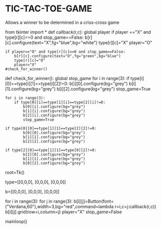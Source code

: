 # TIC-TAC-TOE-GAME
Allows a winner to be determined in a criss-cross game

from tkinter import *
def callback(r,c):
	global player
	if player =="X" and type[r][c]==0 and stop_game==False:
		b[r][c].configure(text="X",fg="blue",bg="white")
		type[r][c]="X"
		player="O"

	if player=="O" and type[r][c]==0 and stop_game==False:
		b[r][c].configure(text="O",fg="green",bg="blue")
		type[r][c]="O"
		player="X"
    #check_for_winner()

def check_for_winner():
	global stop_game
	for i in range(3):
		if type[i][0]==type[i][1]==type[i][2]!=0:
			b[i][0].configure(bg="grey")
			b[i][1].configure(bg="grey")
			b[i][2].configure(bg="grey")
			stop_game=True

	for i in range(3):
		if type[0][i]==type[1][i]==type[2][i]!=0:
			b[0][i].configure(bg="grey")
			b[1][i].configure(bg="grey")
			b[2][i].configure(bg="grey")
			stop_game=True

	if type[0][0]==type[1][1]==type[2][2]!=0:
			b[0][0].configure(bg="grey")
			b[1][1].configure(bg="grey")
			b[2][2].configure(bg="grey")

	if type[2][0]==type[1][1]==type[0][2]!=0:
			b[2][0].configure(bg="grey")
			b[1][1].configure(bg="grey")
			b[0][2].configure(bg="grey")
root=Tk()

type=[[0,0,0],
	  [0,0,0],
	  [0,0,0]]

b=[[0,0,0],
   [0,0,0],
   [0,0,0]]

for i in range(3):
	for j in range(3):
		b[i][j]=Button(font=("Verdana,60"),width=3,bg="red",command=lambda r=i,c=j:callback(r,c))
		b[i][j].grid(row=i,column=j)
player="X"
stop_game=False

mainloop()
